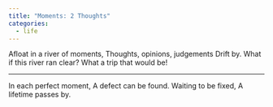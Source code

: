 ```yaml
---
title: "Moments: 2 Thoughts"
categories:
  - life
---
```


Afloat in a river of moments,
Thoughts, opinions, judgements
Drift by.
What if this river ran clear?
What a trip that would be!

___

In each perfect moment,
A defect can be found.
Waiting to be fixed,
A lifetime passes by.
